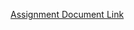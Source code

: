 [Assignment Document Link](https://docs.google.com/document/d/1HqAjxTlTA4GW8P8RnxVvjYLmav_q0pW1KGhJULezbWo/edit?usp=sharing)
